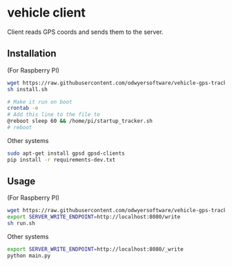 # vehicle client

Client reads GPS coords and sends them to the server.

## Installation

(For Raspberry PI)

```bash
wget https://raw.githubusercontent.com/odwyersoftware/vehicle-gps-tracker/master/client/install.sh
sh install.sh

# Make it run on boot
crontab -e
# Add this line to the file to
@reboot sleep 60 && /home/pi/startup_tracker.sh
# reboot
```

Other systems

```bash
sudo apt-get install gpsd gpsd-clients
pip install -r requirements-dev.txt
```

## Usage

(For Raspberry PI)

```bash
wget https://raw.githubusercontent.com/odwyersoftware/vehicle-gps-tracker/master/client/run.sh
export SERVER_WRITE_ENDPOINT=http://localhost:8080/write
sh run.sh
```

Other systems

```bash
export SERVER_WRITE_ENDPOINT=http://localhost:8080/_write
python main.py
```
